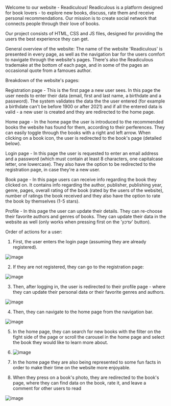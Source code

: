 Welcome to our website - Readiculous!
Readiculous is a platform designed for book lovers - to explore new books, discuss, rate them and receive personal recommendations.
Our mission is to create social network that connects people through their love of books.

Our project consists of HTML, CSS and JS files, designed for providing the users the best experience they can get.

General overview of the website:
The name of the website 'Readiculous' is presented in every page, as well as the navigation bar for the users comfort to navigate through the website's pages.
There's also the Readiculous trademake at the bottom of each page, and in some of the pages an occasional quote from a famoues author.

Breakdown of the website's pages:

Registration page - This is the first page a new user sees. In this page the user needs to enter their data (email, first and last name, a birthdate and a password).
The system validates the data the the user entered (for example a birthdate can't be before 1900 or after 2021) and if all the entered data is valid - a new user is created and they are redirected to the home page.

Home page - In the home page the user is introduced to the recommended books the website has found for them, according to their perferences. They can easily toggle through the books with a right and left arrow. When clicking on a book icon, the user is redirected to the book's page (detailed below).

Login page - In this page the user is requested to enter an email address and a password (which must contain at least 8 characters, one capitalcase letter, one lowercase). They also have the option to be redirected to the registration page, in case they're a new user.

Book page - In this page users can receive info regarding the book they clicked on. It contains info regarding the author, publisher, publishing year, genre, pages, overall rating of the book (rated by the users of the website), number of ratings the book received and they also have the option to rate the book by themselves (1-5 stars).

Profile - In this page the user can update their details. They can re-choose their favorite authors and genres of books. They can update their data in the website as well (only works when pressing first on the 'עדכון' button).

Order of actions for a user:
1. First, the user enters the login page (assuming they are already registered).

![image](https://github.com/user-attachments/assets/8ac4ac3e-f3cb-46ff-8151-e635dceaaf38)


2. If they are not registered, they can go to the registration page:

 ![image](https://github.com/user-attachments/assets/c3254c2e-facb-4cd8-a61e-58ff51f878e2)


3. Then, after logging in, the user is redirected to their profile page - where they can update their personal data or their favorite genres and authors.

![image](https://github.com/user-attachments/assets/00f42a58-a33b-48ff-96a1-fb9c71f96e9a)


4. Then, they can navigate to the home page from the navigation bar.

![image](https://github.com/user-attachments/assets/b917d235-9a37-4ee1-8d2c-1e07e7a3c5b1)


5. In the home page, they can search for new books with the filter on the fight side of the page or scroll the carousel in the home page and select the book they would like to learn more about.

6. ![image](https://github.com/user-attachments/assets/5b7035f8-59e8-4a19-aa2c-4c3be8a91346)

7. In the home page they are also being represented to some fun facts in order to make their time on the website more enjoyable.
8. When they press on a book's photo, they are redirected to the book's page, where they can find data on the book, rate it, and leave a comment for other users to read

![image](https://github.com/user-attachments/assets/0ead4ae1-a532-489c-9e9a-2e8126dd4e71)


